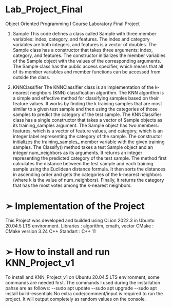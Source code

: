 # Lab_Project_Final
Object Oriented Programming I Course Laboratory Final Project

1. Sample
This code defines a class called Sample with three member variables: index, category, and features. The index and category variables are both integers, and features is a vector of doubles.
The Sample class has a constructor that takes three arguments: index, category, and features. The constructor initializes the member variables of the Sample object with the values of the corresponding arguments.
The Sample class has the public access specifier, which means that all of its member variables and member functions can be accessed from outside the class.

2. KNNClassifier
The KNNClassifier class is an implementation of the k-nearest neighbors (KNN) classification algorithm. The KNN algorithm is a simple and effective method for classifying samples based on their feature values. It works by finding the k training samples that are most similar to a given test sample and then using the categories of those samples to predict the category of the test sample.
The KNNClassifier class has a single constructor that takes a vector of Sample objects as its training_samples argument. The Sample object has two members: features, which is a vector of feature values, and category, which is an integer label representing the category of the sample. The constructor initializes the training_samples_ member variable with the given training samples.
The Classify() method takes a test Sample object and an integer num_neighbors as its arguments. It returns an integer representing the predicted category of the test sample. The method first calculates the distance between the test sample and each training sample using the Euclidean distance formula. It then sorts the distances in ascending order and gets the categories of the k-nearest neighbors (where k is the value of num_neighbors). Finally, it returns the category that has the most votes among the k-nearest neighbors.

# ➢ Implementation of the Project
This Project was developed and builded using CLion 2022.3 in Ubuntu 20.04.5 LTS environment.
Libraries : algorithm, cmath, vector
CMake : CMake version 3.24
C++ Standart : C++ 11

# ➢ How to install and run KNN_Project_v1
To install and KNN_Project_v1 on Ubuntu 20.04.5 LTS environment, some commands are needed first. The commands I used during the installation pahse are as follows:
--sudo apt update
--sudo apt upgrade
--sudo apt install build-essentials
No extra code/comment/input is required to run the project. It will output completely as random values on the console.
